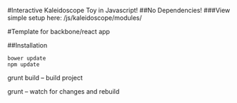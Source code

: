 #Interactive Kaleidoscope Toy in Javascript!
##No Dependencies!
###View simple setup here: /js/kaleidoscope/modules/

#Template for backbone/react app

##Installation
```shell
bower update 
npm update
```

grunt build – build project

grunt – watch for changes and rebuild
